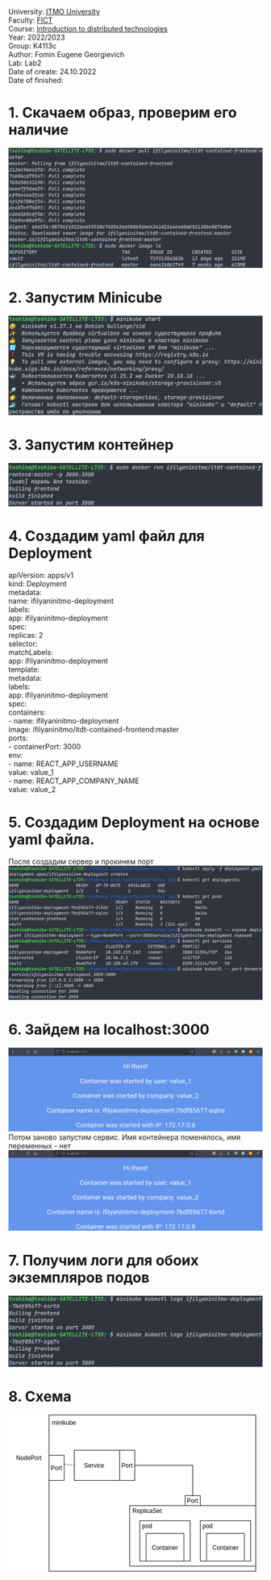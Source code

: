 University: [ITMO University](https://itmo.ru/ru/)  
Faculty: [FICT](https://fict.itmo.ru)  
Course: [Introduction to distributed technologies](https://github.com/itmo-ict-faculty/introduction-to-distributed-technologies)  
Year: 2022/2023  
Group: K4113c  
Author: Fomin Eugene Georgievich  
Lab: Lab2  
Date of create: 24.10.2022  
Date of finished:  

# 1. Скачаем образ, проверим его наличие
![Альтернативный текст](https://github.com/JosephShouen/2022_2023-introduction_to_distributed_technologies-k4113c-fomin_e_g/blob/main/lab2/1.png)

# 2. Запустим Minicube
![Альтернативный текст](https://github.com/JosephShouen/2022_2023-introduction_to_distributed_technologies-k4113c-fomin_e_g/blob/main/lab2/2.png)

# 3. Запустим контейнер
![Альтернативный текст](https://github.com/JosephShouen/2022_2023-introduction_to_distributed_technologies-k4113c-fomin_e_g/blob/main/lab2/3.png)

# 4. Создадим yaml файл для Deployment
apiVersion: apps/v1  
kind: Deployment  
metadata:  
    name: ifilyaninitmo-deployment  
    labels:  
        app: ifilyaninitmo-deployment  
spec:  
    replicas: 2  
    selector:  
        matchLabels:  
            app: ifilyaninitmo-deployment  
    template:  
        metadata:  
            labels:  
                app: ifilyaninitmo-deployment  
        spec:  
            containers:  
            - name: ifilyaninitmo-deployment  
              image: ifilyaninitmo/itdt-contained-frontend:master  
              ports:  
              - containerPort: 3000  
              env:  
                - name: REACT_APP_USERNAME  
                  value: value_1  
                - name: REACT_APP_COMPANY_NAME  
                  value: value_2  

# 5. Создадим Deployment на основе yaml файла. 
После создадим сервер и прокинем порт
![Альтернативный текст](https://github.com/JosephShouen/2022_2023-introduction_to_distributed_technologies-k4113c-fomin_e_g/blob/main/lab2/5.png)

# 6. Зайдем на localhost:3000
![Альтернативный текст](https://github.com/JosephShouen/2022_2023-introduction_to_distributed_technologies-k4113c-fomin_e_g/blob/main/lab2/6.png)
Потом заново запустим сервис. Имя контейнера поменялось, имя переменных - нет
![Альтернативный текст](https://github.com/JosephShouen/2022_2023-introduction_to_distributed_technologies-k4113c-fomin_e_g/blob/main/lab2/7.png)

# 7. Получим логи для обоих экземпляров подов
![Альтернативный текст](https://github.com/JosephShouen/2022_2023-introduction_to_distributed_technologies-k4113c-fomin_e_g/blob/main/lab2/8.png)

# 8. Схема
![Альтернативный текст](https://github.com/JosephShouen/2022_2023-introduction_to_distributed_technologies-k4113c-fomin_e_g/blob/main/lab2/%D0%94%D0%B8%D0%B0%D0%B3%D1%80%D0%B0%D0%BC%D0%BC%D0%B0%20%D0%B1%D0%B5%D0%B7%20%D0%BD%D0%B0%D0%B7%D0%B2%D0%B0%D0%BD%D0%B8%D1%8F.drawio.png)
